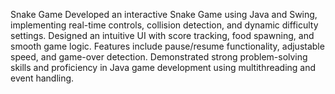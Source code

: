 Snake Game
Developed an interactive Snake Game using Java and Swing, implementing real-time controls, collision detection, and dynamic difficulty settings. Designed an intuitive UI with score tracking, food spawning, and smooth game logic. Features include pause/resume functionality, adjustable speed, and game-over detection. Demonstrated strong problem-solving skills and proficiency in Java game development using multithreading and event handling.
